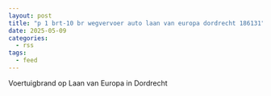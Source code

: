 ```yaml
---
layout: post
title: "p 1 brt-10 br wegvervoer auto laan van europa dordrecht 186131"
date: 2025-05-09
categories: 
  - rss
tags: 
  - feed
---
```


Voertuigbrand op Laan van Europa in Dordrecht
